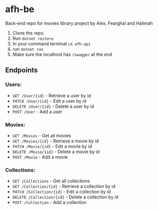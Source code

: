# afh-be
Back-end repo for movies library project by Alex, Fearghal and Halimah

1. Clone the repo.
2. Run ```dotnet restore```
3. In your command terminal ```cd afh-api```
4. run ```dotnet run```
5. Make sure the localhost has ```/swagger``` at the end 
 
## Endpoints

### Users:
-   `GET /User/{id}` - Retrieve a user by id
-   `PATCH /User/{id}` - Edit a user by id
-   `DELETE /User/{id}` - Delete a user by id
-   `POST /User` - Add a user

### Movies: 
-   `GET /Movies` - Get all movies
-   `GET /Movies/{id}` - Retrieve a movie by id
-   `PATCH /Movie/{id}` - Edit a movie by id
-   `DELETE /Movie/{id}` - Delete a movie by id
-   `POST /Movie` - Add a movie

### Collections: 
-   `GET /Collections` - Get all collections
-   `GET /Collection/{id}` - Retrieve a collection by id
-   `PATCH /Collection/{id}` - Edit a collection by id
-   `DELETE /Collection/{id}` - Delete a collection by id
-   `POST /Collection` - Add a collection
